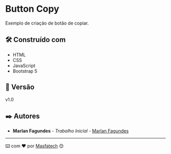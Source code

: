 # Button Copy

Exemplo de criação de botão de copiar.

## 🛠️ Construído com

*  HTML
*  CSS
*  JavaScript
*  Bootstrap 5


## 📌 Versão

v1.0

## ✒️ Autores

* **Marlan Fagundes** - *Trabalho Inicial* - [Marlan Fagundes](https://github.com/marlanfagun)

---
⌨️ com ❤️ por [Masfatech](https://masfatech.com.br) 😊

